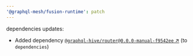 ```yaml
---
'@graphql-mesh/fusion-runtime': patch
---
```


dependencies updates: 

- Added dependency [`@graphql-hive/router@0.0.0-manual-f9542ee` ↗︎](https://www.npmjs.com/package/@graphql-hive/router/v/0.0.0) (to `dependencies`)
